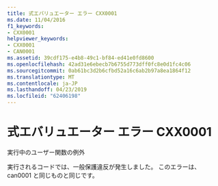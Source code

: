 ```yaml
---
title: 式エバリュエーター エラー CXX0001
ms.date: 11/04/2016
f1_keywords:
- CXX0001
helpviewer_keywords:
- CXX0001
- CAN0001
ms.assetid: 39cdf175-e4b8-49c1-bf84-ed41e0fd8600
ms.openlocfilehash: 42ad31e6ebecb7b6755d773dff0fc8e0d1fc4c06
ms.sourcegitcommit: 0ab61bc3d2b6cfbd52a16c6ab2b97a8ea1864f12
ms.translationtype: MT
ms.contentlocale: ja-JP
ms.lasthandoff: 04/23/2019
ms.locfileid: "62406198"
---
```

# <a name="expression-evaluator-error-cxx0001"></a>式エバリュエーター エラー CXX0001

実行中のユーザー関数の例外

実行されるコードでは、一般保護違反が発生しました。 このエラーは、can0001 と同じものと同じです。
